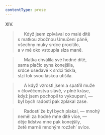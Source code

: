 ```yaml
---
contentType: prose
---
```


XIV.

>      Když jsem zpívával co malé dítě  
> s matkou zbožnou Umučení páně,  
> všechny muky srdce procítilo,  
> a v mé oko vstoupla slza maně.

>      Matka chválila své hodné dítě,  
> sama plačíc syna konejšila,  
> srdce usedavé k srdci tiskla,  
> slzí tok svou láskou utišila.

>      A když vzrostl jsem a spatřil muže  
> v člověčenstva slávě, v plné kráse,  
> když jsem pochopil to vykoupení, —  
> byl bych radostí pak zplakal zase.

>      Radostí že byl bych plakal, — mnohý  
> neměl za hodné mne dítě více, —  
> děje lidstva mne pak konejšily,  
> žetě marně mnohým rozžeh’ svíce.
